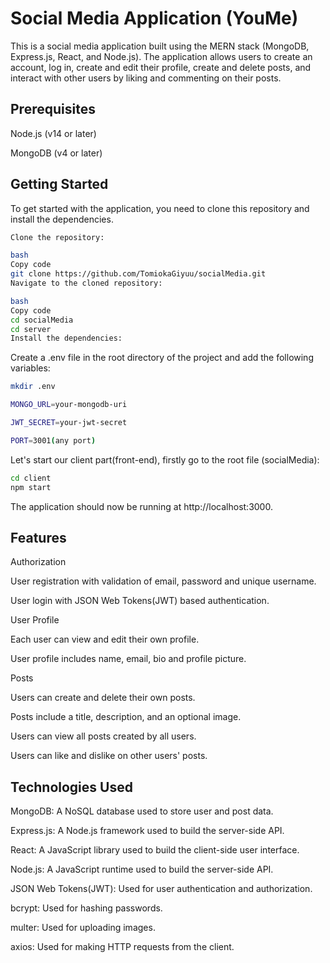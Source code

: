 # Social Media Application (YouMe)

This is a social media application built using the MERN stack (MongoDB, Express.js, React, and Node.js). The application allows users to create an account, log in, create and edit their profile, create and delete posts, and interact with other users by liking and commenting on their posts.


## Prerequisites
Node.js (v14 or later)

MongoDB (v4 or later)

## Getting Started

To get started with the application, you need to clone this repository and install the dependencies.

```bash
Clone the repository:

bash
Copy code
git clone https://github.com/TomiokaGiyuu/socialMedia.git
Navigate to the cloned repository:

bash
Copy code
cd socialMedia
cd server
Install the dependencies:
```

Create a .env file in the root directory of the project and add the following variables:
```bash
mkdir .env
```
```bash
MONGO_URL=your-mongodb-uri

JWT_SECRET=your-jwt-secret

PORT=3001(any port)
```

Let's start our client part(front-end), firstly go to the root file (socialMedia):
```bash
cd client
npm start
```
The application should now be running at http://localhost:3000.

## Features

Authorization

User registration with validation of email, password and unique username.

User login with JSON Web Tokens(JWT) based authentication.

User Profile

Each user can view and edit their own profile.

User profile includes name, email, bio and profile picture.

Posts

Users can create and delete their own posts.

Posts include a title, description, and an optional image.

Users can view all posts created by all users.

Users can like and dislike on other users' posts.

## Technologies Used

MongoDB: A NoSQL database used to store user and post data.

Express.js: A Node.js framework used to build the server-side API.

React: A JavaScript library used to build the client-side user interface.

Node.js: A JavaScript runtime used to build the server-side API.

JSON Web Tokens(JWT): Used for user authentication and authorization.

bcrypt: Used for hashing passwords.

multer: Used for uploading images.

axios: Used for making HTTP requests from the client.
